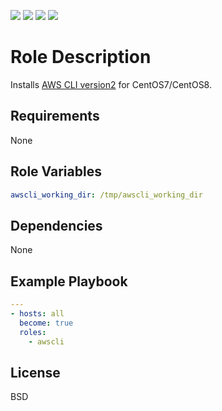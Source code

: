 [![](https://github.com/ansible-roles-matsumura/awscli/workflows/yamllint/badge.svg)](https://github.com/ansible-roles-matsumura/awscli/actions?query=workflow%3Ayamllint)
[![](https://github.com/ansible-roles-matsumura/awscli/workflows/molecule/badge.svg)](https://github.com/ansible-roles-matsumura/awscli/actions?query=workflow%3Amolecule)
[![](https://github.com/ansible-roles-matsumura/awscli/workflows/ansible-lint/badge.svg)](https://github.com/ansible-roles-matsumura/awscli/actions?query=workflow%3Aansible-lint)
[![](https://github.com/ansible-roles-matsumura/awscli/workflows/Trailing%20whitespace/badge.svg)](https://github.com/ansible-roles-matsumura/awscli/actions?query=workflow%3A%22Trailing+whitespace%22)

Role Description
=========

Installs [AWS CLI version2](https://docs.aws.amazon.com/cli/index.html) for CentOS7/CentOS8.

Requirements
------------

None

Role Variables
--------------

```YAML
awscli_working_dir: /tmp/awscli_working_dir
```

Dependencies
------------

None

Example Playbook
----------------

```YAML
---
- hosts: all
  become: true
  roles:
    - awscli
```

License
-------

BSD

